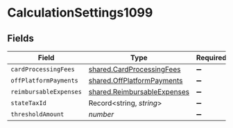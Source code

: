 # CalculationSettings1099


## Fields

| Field                                                                             | Type                                                                              | Required                                                                          | Description                                                                       |
| --------------------------------------------------------------------------------- | --------------------------------------------------------------------------------- | --------------------------------------------------------------------------------- | --------------------------------------------------------------------------------- |
| `cardProcessingFees`                                                              | [shared.CardProcessingFees](../../../sdk/models/shared/cardprocessingfees.md)     | :heavy_minus_sign:                                                                | N/A                                                                               |
| `offPlatformPayments`                                                             | [shared.OffPlatformPayments](../../../sdk/models/shared/offplatformpayments.md)   | :heavy_minus_sign:                                                                | N/A                                                                               |
| `reimbursableExpenses`                                                            | [shared.ReimbursableExpenses](../../../sdk/models/shared/reimbursableexpenses.md) | :heavy_minus_sign:                                                                | N/A                                                                               |
| `stateTaxId`                                                                      | Record<string, *string*>                                                          | :heavy_minus_sign:                                                                | N/A                                                                               |
| `thresholdAmount`                                                                 | *number*                                                                          | :heavy_minus_sign:                                                                | N/A                                                                               |